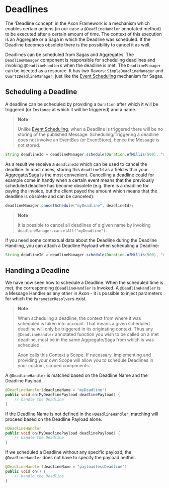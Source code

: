 # Deadlines

The 'Deadline concept' in the Axon Framework is a mechanism which enables certain actions (in our case a `@DeadlineHandler` annotated method) to be executed after a certain amount of time. 
The context of this execution is an Aggregate or a Saga in which the Deadline was scheduled. 
If the Deadline becomes obsolete there is the possibility to cancel it as well.  

Deadlines can be scheduled from Sagas and Aggregates. 
The `DeadlineManager` component is responsible for scheduling deadlines and invoking `@DeadlineHandler`s when the deadline is met. 
The `DeadlineManager` can be injected as a resource. 
It has two flavors: `SimpleDeadlineManager` and `QuartzDeadlineManager`, just like the [Event Scheduling](/implementing-domain-logic/complex-business-transactions/deadline-handling.md) mechanism for Sagas. 

## Scheduling a Deadline

A deadline can be scheduled by providing a `Duration` after which it will be triggered (or `Instance` at which it will be triggered) and a name.

> **Note**
>  
> Unlike [Event Scheduling](/implementing-domain-logic/complex-business-transactions/deadline-handling.md),
>  when a Deadline is triggered there will be no storing of the published Message. 
> Scheduling/Triggering a deadline does not involve an EventBus (or EventStore), hence the Message is not stored.

```java
String deadlineId = deadlineManager.schedule(Duration.ofMillis(500), "myDeadline");
```

As a result we receive a `deadlineId` which can be used to cancel the deadline. 
In most cases, storing this `deadlineId` as a field within your Aggregate/Saga is the most convenient. 
Cancelling a deadline could for example come in handy when a certain event means that the previously scheduled deadline has become obsolete
 (e.g. there is a deadline for paying the invoice, but the client payed the amount which means that the deadline is obsolete and can be canceled).

```java
deadlineManager.cancelSchedule("myDeadline", deadlineId);
```

> **Note**
>
> It is possible to cancel all deadlines of a given name by invoking `deadlineManager.cancelAll("myDeadline")`.

If you need some contextual data about the Deadline during the Deadline Handling,
 you can attach a Deadline Payload when scheduling a Deadline:

```java
String deadlineId = deadlineManager.schedule(Duration.ofMillis(500), "myDeadline", new MyDeadlinePayload(...));
```

## Handling a Deadline

We have now seen how to schedule a Deadline. When the scheduled time is met,
 the corresponding `@DeadlineHandler` is invoked.
A `@DeadlineHandler` is a Message Handler as any other in Axon - it is possible to inject parameters for which the `ParameterResolver`s exist. 

> **Note** 
>
> When scheduling a deadline, the context from where it was scheduled is taken into account. 
> That means a given scheduled deadline will only be triggered in its originating context. 
> Thus any `@DeadlineHandler` annotated function you wish to be called on a met deadline, must be in the same Aggregate/Saga from which is was scheduled.
>
> Axon calls this Context a Scope. If necessary, implementing and providing your own Scope will allow you to schedule Deadlines in your custom, scoped components.

A `@DeadlineHandler` is matched based on the Deadline Name and the Deadline Payload. 

```java
@DeadlineHandler(deadlineName = "myDeadline")
public void on(MyDeadlinePayload deadlinePayload) {
    // handle the Deadline
}
```

If the Deadline Name is not defined in the `@DeadlineHandler`, matching will proceed based on the Deadline Payload alone. 

```java
@DeadlineHandler
public void on(MyDeadlinePayload deadlinePayload) {
    // handle the Deadline
}
```

If we scheduled a Deadline without any specific payload, the `@DeadlineHandler` does not have to specify the payload neither. 

```java
@DeadlineHandler(deadlineName = "payloadlessDeadline")
public void on() {
    // handle the Deadline
}
```
